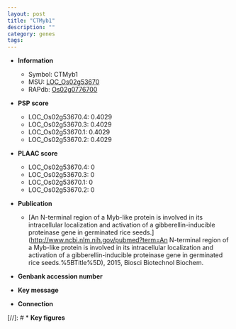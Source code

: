 ```yaml
---
layout: post
title: "CTMyb1"
description: ""
category: genes
tags: 
---
```


* **Information**  
    + Symbol: CTMyb1  
    + MSU: [LOC_Os02g53670](http://rice.plantbiology.msu.edu/cgi-bin/ORF_infopage.cgi?orf=LOC_Os02g53670)  
    + RAPdb: [Os02g0776700](http://rapdb.dna.affrc.go.jp/viewer/gbrowse_details/irgsp1?name=Os02g0776700)  

* **PSP score**  
    + LOC_Os02g53670.4: 0.4029 
    + LOC_Os02g53670.3: 0.4029 
    + LOC_Os02g53670.1: 0.4029 
    + LOC_Os02g53670.2: 0.4029 

* **PLAAC score**  
    + LOC_Os02g53670.4: 0 
    + LOC_Os02g53670.3: 0 
    + LOC_Os02g53670.1: 0 
    + LOC_Os02g53670.2: 0 

* **Publication**  
    + [An N-terminal region of a Myb-like protein is involved in its intracellular localization and activation of a gibberellin-inducible proteinase gene in germinated rice seeds.](http://www.ncbi.nlm.nih.gov/pubmed?term=An N-terminal region of a Myb-like protein is involved in its intracellular localization and activation of a gibberellin-inducible proteinase gene in germinated rice seeds.%5BTitle%5D), 2015, Biosci Biotechnol Biochem.

* **Genbank accession number**  

* **Key message**  

* **Connection**  

[//]: # * **Key figures**  



